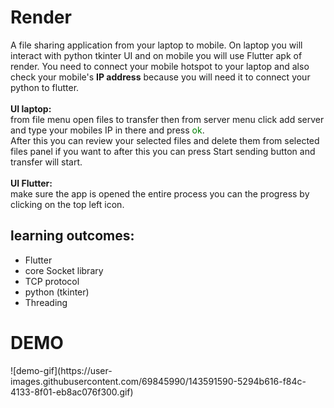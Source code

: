 <h1>Render</h1>
<p>A file sharing application from your laptop to mobile. On laptop you will interact with python tkinter UI and on mobile you will use
    Flutter apk of render. You need to connect your mobile hotspot to your laptop and also check your mobile's <strong>IP address</strong> because you will
    need it to connect your python to flutter.</br>
    </br>
    <strong>UI laptop:</strong></br>
    from file menu open files to transfer then from server menu click add server and type your mobiles IP in there and press <span style="color:green">ok</span>.</br>
    After this you can review your selected files and delete them from selected files panel if you want to after this you can press Start sending button and transfer will start.</br></br>
    <strong>UI Flutter:</strong></br>
    make sure the app is opened the entire process you can the progress by clicking on the top left icon.
</p>


<h2>learning outcomes:</h2>
    <ul>
        <li>Flutter</li>
        <li>core Socket library</li>
        <li>TCP protocol</li>
        <li>python (tkinter)</li>
        <li>Threading</li>
    </ul>

<h1>DEMO</h1>
![demo-gif](https://user-images.githubusercontent.com/69845990/143591590-5294b616-f84c-4133-8f01-eb8ac076f300.gif)

